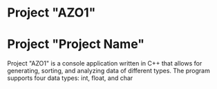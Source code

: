 # Project "AZO1"

# Project "Project Name"

Project "AZO1" is a console application written in C++ that allows for generating, sorting, and analyzing data of different types. The program supports four data types: int, float, and char

